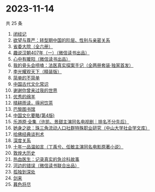# 2023-11-14

共 25 条

<!-- BEGIN WEREAD -->
<!-- 最后更新时间 2023-11-14 17:05:37 +0800 -->
1. [闭经记](https://weread.qq.com/web/bookDetail/35332510813ab84b3g0188bd)
1. [欲望与尊严：转型期中国的阶层、性别与亲密关系](https://weread.qq.com/web/bookDetail/94432d407191a1459445e45)
1. [省委大院（全六册）](https://weread.qq.com/web/bookDetail/a7a32450813ab81fag013705)
1. [趣说汉朝407年（一）（微信读书出品）](https://weread.qq.com/web/bookDetail/8c332580813ab8498g015f61)
1. [心中有暖阳（微信读书出品）](https://weread.qq.com/web/bookDetail/c8132c10813ab84a8g01319d)
1. [我的骨头会唠嗑：法医真实探案手记（全两册套装·独家首发）](https://weread.qq.com/web/bookDetail/78c32920813ab8489g010346)
1. [李光耀观天下（精装版）](https://weread.qq.com/web/bookDetail/63c32e90813ab844ag014d47)
1. [简单的不简单](https://weread.qq.com/web/bookDetail/a0632380813ab848ag0104e3)
1. [中国古代文化常识](https://weread.qq.com/web/bookDetail/36832c507164851a368ca1b)
1. [谢谢你曾来过我的世界](https://weread.qq.com/web/bookDetail/be5322e0595fa5be522580d)
1. [优秀的绵羊](https://weread.qq.com/web/bookDetail/68532c205ccc3d685319c9a)
1. [晴耕雨读，得闲饮茶](https://weread.qq.com/web/bookDetail/e39320b0813ab8447g0133f8)
1. [巴黎图书馆](https://weread.qq.com/web/bookDetail/a6032830813ab78beg010808)
1. [中国文化要略(第4版)](https://weread.qq.com/web/bookDetail/25032b40813ab7206g0102b1)
1. [乐游原·全集（许凯、景甜主演同名电视剧｜排名不分先后）](https://weread.qq.com/web/bookDetail/34532160813ab846cg010875)
1. [她身之欲：珠三角流动人口社群特殊职业研究（中山大学社会学文库）](https://weread.qq.com/web/bookDetail/fbd32c20716928dbfbda720)
1. [哈佛经典谈判术](https://weread.qq.com/web/bookDetail/bf032c7072103ce5bf0568a)
1. [深度关系](https://weread.qq.com/web/bookDetail/bb432f60813ab8444g014d61)
1. [十年一品温如言（丁禹兮、任敏主演同名电影原著小说）](https://weread.qq.com/web/bookDetail/fdf32e205c98e8fdff600dc)
1. [敦煌大历史](https://weread.qq.com/web/bookDetail/c4832a70813ab76a1g0188fb)
1. [热血医生：记录真实的急诊科故事](https://weread.qq.com/web/bookDetail/65b32030813ab6e2dg018dc1)
1. [河边的错误（微信读书联合出品）](https://weread.qq.com/web/bookDetail/e7f32350813ab8475g0126a1)
1. [孤独到深处](https://weread.qq.com/web/bookDetail/93332dc0720562aa933667d)
1. [剑来](https://weread.qq.com/web/bookDetail/8e5326b07153adcf8e53d42)
1. [暮色将尽](https://weread.qq.com/web/bookDetail/43332d10813ab789bg0191c4)
<!-- END WEREAD -->